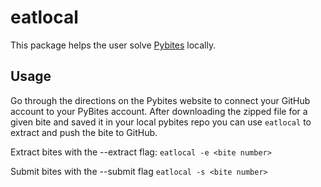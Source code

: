 # eatlocal

This package helps the user solve [Pybites](https://codechallang.es) locally.

## Usage

Go through the directions on the Pybites website to connect your GitHub account to your PyBites account. After downloading the zipped file for a given bite and saved it in your local pybites repo you can use `eatlocal` to extract and push the bite to GitHub.

Extract bites with the --extract flag:
`eatlocal -e <bite number>`

Submit bites with the --submit flag
`eatlocal -s <bite number>`

